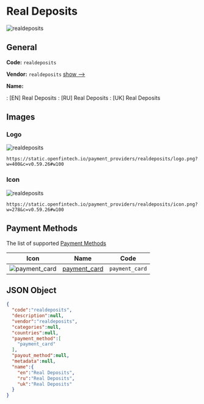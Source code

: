
# Real Deposits 
![realdeposits](https://static.openfintech.io/payment_providers/realdeposits/logo.png?w=400&c=v0.59.26#w100)  

## General 
 
**Code:** `realdeposits` 
 
**Vendor:** `realdeposits` [show -->](/vendors/realdeposits/) 
 
**Name:** 
 
:	[EN] Real Deposits 
:	[RU] Real Deposits 
:	[UK] Real Deposits 
 

## Images 

### Logo 
 
![realdeposits](https://static.openfintech.io/payment_providers/realdeposits/logo.png?w=400&c=v0.59.26#w100)  

```
https://static.openfintech.io/payment_providers/realdeposits/logo.png?w=400&c=v0.59.26#w100
```  

### Icon 
 
![realdeposits](https://static.openfintech.io/payment_providers/realdeposits/icon.png?w=278&c=v0.59.26#w100)  

```
https://static.openfintech.io/payment_providers/realdeposits/icon.png?w=278&c=v0.59.26#w100
```  

## Payment Methods 
 
The list of supported [Payment Methods](/payment-methods/) 

|Icon|Name|Code| 
|:---:|:---:|:---:| 
|![payment_card](https://static.openfintech.io/payment_methods/payment_card/icon.svg?w=278&c=v0.59.26#w100) |[payment_card](/payment-methods/payment_card/)|`payment_card`| 
 

## JSON Object 

```json
{
  "code":"realdeposits",
  "description":null,
  "vendor":"realdeposits",
  "categories":null,
  "countries":null,
  "payment_method":[
    "payment_card"
  ],
  "payout_method":null,
  "metadata":null,
  "name":{
    "en":"Real Deposits",
    "ru":"Real Deposits",
    "uk":"Real Deposits"
  }
}
```  
